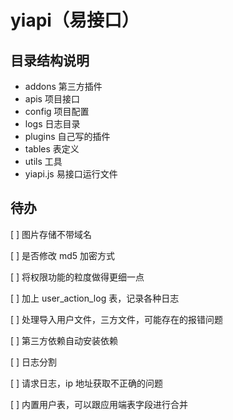 # yiapi（易接口）

## 目录结构说明

-   addons 第三方插件
-   apis 项目接口
-   config 项目配置
-   logs 日志目录
-   plugins 自己写的插件
-   tables 表定义
-   utils 工具
-   yiapi.js 易接口运行文件

## 待办

[ ] 图片存储不带域名

[ ] 是否修改 md5 加密方式

[ ] 将权限功能的粒度做得更细一点

[ ] 加上 user_action_log 表，记录各种日志

[ ] 处理导入用户文件，三方文件，可能存在的报错问题

[ ] 第三方依赖自动安装依赖

[ ] 日志分割

[ ] 请求日志，ip 地址获取不正确的问题

[ ] 内置用户表，可以跟应用端表字段进行合并
